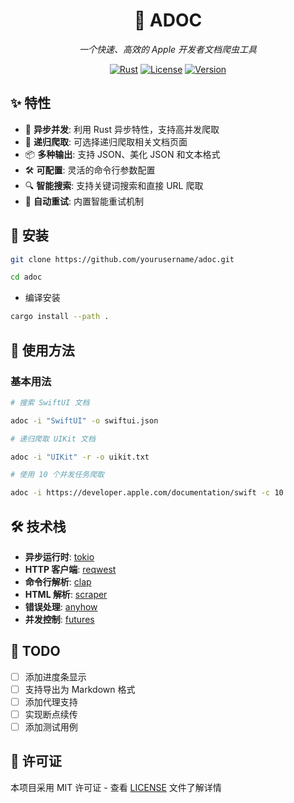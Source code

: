 <div align="center">

# 🍎 ADOC

*一个快速、高效的 Apple 开发者文档爬虫工具*

[![Rust](https://img.shields.io/badge/language-Rust-orange.svg)](https://www.rust-lang.org/)
[![License](https://img.shields.io/badge/license-MIT-blue.svg)](LICENSE)
[![Version](https://img.shields.io/badge/version-0.1.0-green.svg)](Cargo.toml)

</div>

## ✨ 特性

- 🚀 **异步并发**: 利用 Rust 异步特性，支持高并发爬取
- 🔄 **递归爬取**: 可选择递归爬取相关文档页面
- 📦 **多种输出**: 支持 JSON、美化 JSON 和文本格式
- 🛠 **可配置**: 灵活的命令行参数配置
- 🔍 **智能搜索**: 支持关键词搜索和直接 URL 爬取
- 🔄 **自动重试**: 内置智能重试机制

## 🚀 安装 

```bash
git clone https://github.com/yourusername/adoc.git

cd adoc
```

* 编译安装

```bash
cargo install --path . 
```


## 📖 使用方法

### 基本用法


```bash
# 搜索 SwiftUI 文档

adoc -i "SwiftUI" -o swiftui.json

# 递归爬取 UIKit 文档

adoc -i "UIKit" -r -o uikit.txt

# 使用 10 个并发任务爬取

adoc -i https://developer.apple.com/documentation/swift -c 10
```


## 🛠 技术栈

- **异步运行时**: [tokio](https://tokio.rs/)
- **HTTP 客户端**: [reqwest](https://docs.rs/reqwest)
- **命令行解析**: [clap](https://docs.rs/clap)
- **HTML 解析**: [scraper](https://docs.rs/scraper)
- **错误处理**: [anyhow](https://docs.rs/anyhow)
- **并发控制**: [futures](https://docs.rs/futures)

## 📝 TODO

- [ ] 添加进度条显示
- [ ] 支持导出为 Markdown 格式
- [ ] 添加代理支持
- [ ] 实现断点续传
- [ ] 添加测试用例

## 📄 许可证

本项目采用 MIT 许可证 - 查看 [LICENSE](LICENSE) 文件了解详情





